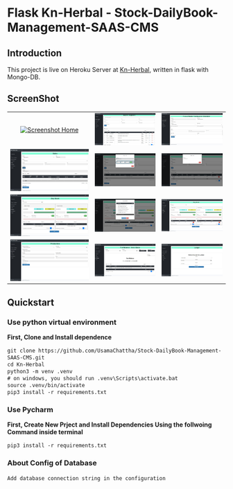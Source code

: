 # Flask Kn-Herbal   -  __Stock-DailyBook-Management-SAAS-CMS__


## Introduction
This project is live on Heroku Server at [Kn-Herbal](https://kn-herbal.herokuapp.com/), written in flask with Mongo-DB. 

## ScreenShot

<table align="center">
    <tr>
        <td align="center">
            <a href="https://raw.githubusercontent.com/UsamaChattha/Stock-DailyBook-Management-SAAS-CMS/main/ScreenShot/login.JPG">
                <img src="ScreenShot/img1.JPG" alt="Screenshot Home" width="300px" />
            </a>
        </td>
        <td align="center">
            <a href="https://raw.githubusercontent.com/UsamaChattha/Stock-DailyBook-Management-SAAS-CMS/main/ScreenShot/BuyerSupplier.JPG">
                <img src="ScreenShot/BuyerSupplier.JPG" alt="Screenshot Category" width="300px" />
            </a>
        </td>
                <td align="center">
            <a href="https://raw.githubusercontent.com/UsamaChattha/Stock-DailyBook-Management-SAAS-CMS/main/ScreenShot/Item.JPG">
                <img src="ScreenShot/Item.JPG" alt="Screenshot Category" width="300px" />
            </a>
        </td>
    </tr>
    <tr>
        <td align="center">
            <a href="https://raw.githubusercontent.com/UsamaChattha/Stock-DailyBook-Management-SAAS-CMS/main/ScreenShot/Sale1.JPG">
                <img src="ScreenShot/Sale1.JPG" alt="Screenshot Admin Panel" width="300px" />
            </a>
        </td>
        <td align="center">
            <a href="https://raw.githubusercontent.com/UsamaChattha/Stock-DailyBook-Management-SAAS-CMS/main/ScreenShot/Sale2.JPG">
                <img src="ScreenShot/Sale2.JPG" alt="Screenshot Site Configuration" width="300px" />
            </a>
        </td>
                <td align="center">
            <a href="https://raw.githubusercontent.com/UsamaChattha/Stock-DailyBook-Management-SAAS-CMS/main/ScreenShot/sale3.JPG">
                <img src="ScreenShot/sale3.JPG" alt="Screenshot Category" width="300px" />
            </a>
        </td>
    </tr>
        <tr>
        <td align="center">
            <a href="https://raw.githubusercontent.com/UsamaChattha/Stock-DailyBook-Management-SAAS-CMS/main/ScreenShot/DayBook1.JPG">
                <img src="ScreenShot/DayBook1.JPG" alt="Screenshot Admin Panel" width="300px" />
            </a>
        </td>
        <td align="center">
            <a href="https://raw.githubusercontent.com/UsamaChattha/Stock-DailyBook-Management-SAAS-CMS/main/ScreenShot/DayBook2.JPG">
                <img src="ScreenShot/DayBook2.JPG" alt="Screenshot Site Configuration" width="300px" />
            </a>
        </td>
                <td align="center">
            <a href="https://raw.githubusercontent.com/UsamaChattha/Stock-DailyBook-Management-SAAS-CMS/main/ScreenShot/DayBook3.JPG">
                <img src="ScreenShot/DayBook3.JPG" alt="Screenshot Category" width="300px" />
            </a>
        </td>
    </tr>
        <tr>
        <td align="center">
            <a href="https://raw.githubusercontent.com/UsamaChattha/Stock-DailyBook-Management-SAAS-CMS/main/ScreenShot/Production.JPG">
                <img src="ScreenShot/Production.JPG" alt="Screenshot Admin Panel" width="300px" />
            </a>
        </td>
        <td align="center">
            <a href="https://raw.githubusercontent.com/UsamaChattha/Stock-DailyBook-Management-SAAS-CMS/main/ScreenShot/TrailBalance.JPG">
                <img src="ScreenShot/TrailBalance.JPG" alt="Screenshot Site Configuration" width="300px" />
            </a>
        </td>
                <td align="center">
            <a href="https://raw.githubusercontent.com/UsamaChattha/Stock-DailyBook-Management-SAAS-CMS/main/ScreenShot/Ledger.JPG">
                <img src="ScreenShot/Ledger.JPG" alt="Screenshot Category" width="300px" />
            </a>
        </td>
    </tr>
</table>


## Quickstart

### Use python virtual environment
**First, Clone and Install dependence**
```
git clone https://github.com/UsamaChattha/Stock-DailyBook-Management-SAAS-CMS.git
cd Kn-Herbal
python3 -m venv .venv
# on windows, you should run .venv\Scripts\activate.bat 
source .venv/bin/activate
pip3 install -r requirements.txt
```

<!-- **Second, Init db and run**
```
# modify .flaskenv and flaskshop/setting.py
flask createdb
flask seed
flask run
``` -->

### Use Pycharm 
**First, Create New Prject and Install Dependencies Using the follwoing Command inside terminal**
```
pip3 install -r requirements.txt
```
<!-- **Second, enter container and add fake data**
```
docker-compose exec web sh
flask createdb
flask seed
``` -->
### About Config of Database
```
Add database connection string in the configuration
```
<!-- If the js files has been modified, you need to:


Redis and Elasticsearch is unabled by default, You can enable them for good performence and search ablitity. -->